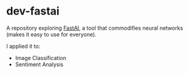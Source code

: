 # dev-fastai
A repository exploring [FastAI](https://www.fast.ai/), a tool that commodifies neural networks (makes it easy to use for everyone).

I applied it to:
- Image Classification
- Sentiment Analysis
